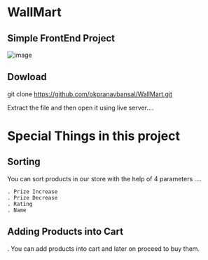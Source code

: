 # WallMart
## Simple FrontEnd Project
![image](https://github.com/okpranavbansal/WallMart/assets/88312023/b118f5d4-9b17-4bdf-aa67-74c1e1bceaa0)


## Dowload

git clone https://github.com/okpranavbansal/WallMart.git

Extract the file and then open it using live server....

# Special Things in this project

## Sorting
  You can sort products in our store with the help of 4 parameters .... 
  
    . Prize Increase
    . Prize Decrease
    . Rating
    . Name

## Adding Products into Cart

  . You can add products into cart and later on proceed to buy them.